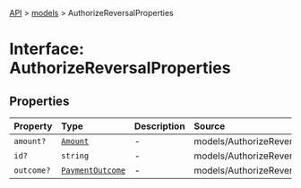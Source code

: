 [API](../../index.md) > [models](../index.md) > AuthorizeReversalProperties

# Interface: AuthorizeReversalProperties

## Properties

| Property | Type | Description | Source |
| :------ | :------ | :------ | :------ |
| `amount?` | [`Amount`](../classes/Amount.md) | - | models/AuthorizeReversal.ts:56 |
| `id?` | `string` | - | models/AuthorizeReversal.ts:55 |
| `outcome?` | [`PaymentOutcome`](../classes/PaymentOutcome.md) | - | models/AuthorizeReversal.ts:57 |
